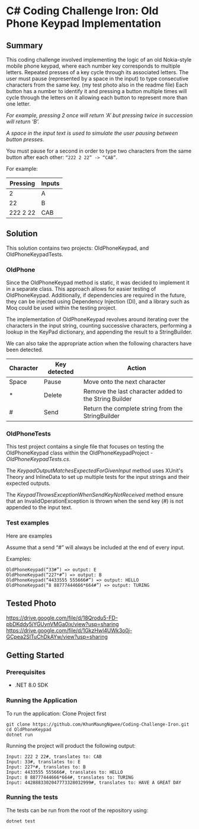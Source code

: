 # C# Coding Challenge Iron: Old Phone Keypad Implementation

## Summary
This coding challenge involved implementing the logic of an old Nokia-style mobile phone keypad, where each number key corresponds to multiple letters. Repeated presses of a key cycle through its associated letters. The user must pause (represented by a space in the input) to type consecutive characters from the same key.
 (my test photo also in the readme file)
Each button has a number to identify it and pressing a button multiple times will cycle through the letters on it allowing each button to represent more than one letter.

*For example, pressing 2 once will return ‘A’ but pressing twice in succession will return ‘B’.*

*A space in the input text is used to simulate the user pausing between button presses.*

You must pause for a second in order to type two characters from the same button after each other: `“222 2 22” -> “CAB”`.

For example:

|  Pressing   |  Inputs   |
|  ---------  | --------- |
|  2          |  A        |
|  22         |  B        |
|  222 2 22   |  CAB      |


## Solution

This solution contains two projects: OldPhoneKeypad, and OldPhoneKeypadTests.

### OldPhone

Since the OldPhoneKeypad method is static, it was decided to implement it in a separate class. This approach allows for easier testing of OldPhoneKeypad. Additionally, if dependencies are required in the future, they can be injected using Dependency Injection (DI), and a library such as Moq could be used within the testing project.

The implementation of OldPhoneKeypad revolves around iterating over the characters in the input string, counting successive characters, performing a lookup in the KeyPad dictionary, and appending the result to a StringBuilder.

We can also take the appropriate action when the following characters have been detected.


| Character | Key detected | Action |
| --------  | ----------| ------- |
| Space     | Pause  | Move onto the next character   |
| *         | Delete | Remove the last character added to the String Builder     |
| #         | Send   | Return the complete string from the StringBuilder |


### OldPhoneTests

This test project contains a single file that focuses on testing the OldPhoneKeypad class within the OldPhoneKeypadProject - *OldPhoneKeypadTests.cs*.

The *KeypadOutputMatchesExpectedForGivenInput* method uses XUnit's Theory and InlineData to set up multiple tests for the input strings and their expected outputs.  

The *KeypadThrowsExceptionWhenSendKeyNotReceived* method ensure that an InvalidOperationException is thrown when the send key (#) is not appended to the input text.


### Test examples

Here are examples

Assume that a send “#” will always be included at the end of every input.

Examples:
```
OldPhoneKeypad(“33#”) => output: E 
OldPhoneKeypad(“227*#”) => output: B 
OldPhoneKeypad(“4433555 555666#”) => output: HELLO 
OldPhoneKeypad(“8 88777444666*664#”) => output: TURING
```
## Tested Photo
https://drive.google.com/file/d/18Qrodu5-FD-pbDKddy5jYGUynVMGa0jx/view?usp=sharing
https://drive.google.com/file/d/1GkzHwl4UWk3o0j-GCpea2SlTuChDkAYw/view?usp=sharing

## Getting Started

### Prerequisites

- .NET 8.0 SDK


### Running the Application
To run the application:
Clone Project first

```
git clone https://github.com/KhunMaungNgwee/Coding-Challenge-Iron.git
cd OldPhoneKeypad
dotnet run
```

Running the project will product the following output:

```
Input: 222 2 22#, translates to: CAB
Input: 33#, translates to: E
Input: 227*#, translates to: B
Input: 4433555 555666#, translates to: HELLO
Input: 8 88777444666*664#, translates to: TURING
Input: 4428883302047773328032999#, translates to: HAVE A GREAT DAY
```

### Running the tests

The tests can be run from the root of the repository using:

```
dotnet test
```
